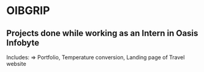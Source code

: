 # OIBGRIP
## Projects done while working as an Intern in Oasis Infobyte
Includes:
=> Portfolio, Temperature conversion, Landing page of Travel website 

